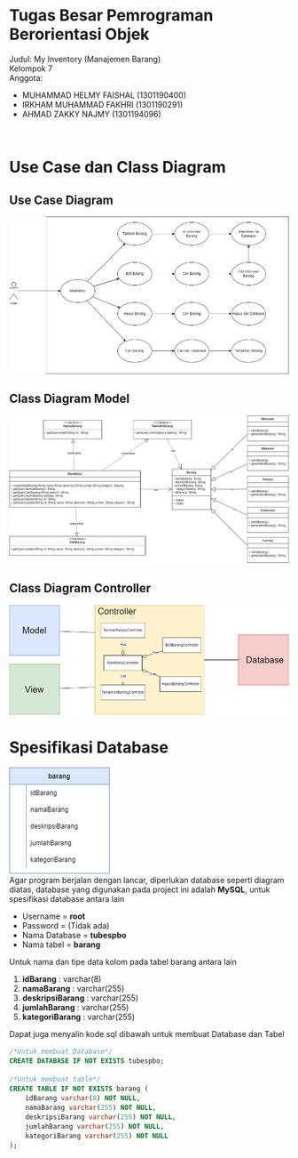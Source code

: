 # Tugas Besar Pemrograman Berorientasi Objek

Judul: My Inventory (Manajemen Barang) <br>
Kelompok 7 <br>
Anggota:
* MUHAMMAD HELMY FAISHAL  (1301190400)
* IRKHAM MUHAMMAD FAKHRI  (1301190291)
* AHMAD ZAKKY NAJMY    	  (1301194096)
<br>

# Use Case dan Class Diagram

## Use Case Diagram
![Use Case](https://github.com/helmy-faishal/tubes-pbo-inventory/blob/main/UML/Use%20Case.png?raw=true) <br>

## Class Diagram Model
![Model](https://github.com/helmy-faishal/tubes-pbo-inventory/blob/main/UML/Model.png?raw=true) <br>

## Class Diagram Controller
![Controller](https://github.com/helmy-faishal/tubes-pbo-inventory/blob/main/UML/Controller.png?raw=true) <br>

# Spesifikasi Database

![ERD Database](https://github.com/helmy-faishal/tubes-pbo-inventory/blob/main/UML/Database.png?raw=true) <br>
Agar program berjalan dengan lancar, diperlukan database seperti diagram diatas, database yang digunakan pada project ini adalah **MySQL**, untuk spesifikasi database antara lain
* Username = **root**
* Password = (Tidak ada)
* Nama Database = **tubespbo**
* Nama tabel = **barang** <br>

Untuk nama dan tipe data kolom pada tabel barang antara lain
1. **idBarang** : varchar(8)
2. **namaBarang** : varchar(255)
3. **deskripsiBarang** : varchar(255)
4. **jumlahBarang** : varchar(255)
5. **kategoriBarang** : varchar(255) <br>

Dapat juga menyalin kode sql dibawah untuk membuat Database dan Tabel <br>
```sql
/*Untuk membuat Database*/
CREATE DATABASE IF NOT EXISTS tubespbo;

/*Untuk membuat table*/
CREATE TABLE IF NOT EXISTS barang (
    idBarang varchar(8) NOT NULL,
    namaBarang varchar(255) NOT NULL,
    deskripsiBarang varchar(255) NOT NULL,
    jumlahBarang varchar(255) NOT NULL,
    kategoriBarang varchar(255) NOT NULL
);
```
